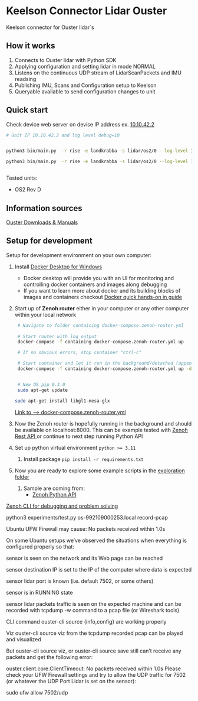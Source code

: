 # Keelson Connector Lidar Ouster

Keelson connector for Ouster lidar´s


## How it works

1) Connects to Ouster lidar with Python SDK
2) Applying configuration and setting lidar in mode NORMAL
3) Listens on the continuous UDP stream of LidarScanPackets and IMU readsing
4) Publishing IMU, Scans and Configuration setup to Keelson
5) Queryable available to send configuration changes to unit 

## Quick start

Check device web server on devise IP address ex. [10.10.42.2](https://10.10.42.2) 

```bash
# Unit IP 10.10.42.2 and log level debug=10


python3 bin/main.py  -r rise -e landkrabba -s lidar/os2/0 --log-level 10 from_sensor --ouster-hostname os-992109000253 --view-angle-deg-start 0 --view-angle-deg-end 360 --lidar-mode 1024x10 

python3 bin/main.py  -r rise -e landkrabba -s lidar/os2/0 --log-level 10 from_sensor --ouster-hostname 192.168.1.80 --view-angle-deg-start 0 --view-angle-deg-end 360 --lidar-mode 1024x10 



```

Tested units:

- OS2 Rev D

## Information sources

[Ouster Downloads & Manuals](https://ouster.com/downloads)

## Setup for development

Setup for development environment on your own computer: 

1) Install [Docker Desktop for Windows](https://docs.docker.com/desktop/install/windows-install/)
   - Docker desktop will provide you with an UI for monitoring and controlling docker containers and images along debugging 
   - If you want to learn more about docker and its building blocks of images and containers checkout [Docker quick hands-on in guide](https://docs.docker.com/guides/get-started/)
2) Start up of **Zenoh router** either in your computer or any other computer within your local network 

   ```bash
    # Navigate to folder containing docker-compose.zenoh-router.yml
  
    # Start router with log output 
    docker-compose -f containing docker-compose.zenoh-router.yml up 

    # If no obvious errors, stop container "ctrl-c"

    # Start container and let it run in the background/detached (append -d) 
    docker-compose -f containing docker-compose.zenoh-router.yml up -d


    # New OS pip 0.3.0 
    sudo apt-get update

   sudo apt-get install libgl1-mesa-glx

   ```

    [Link to --> docker-compose.zenoh-router.yml](docker-compose.zenoh-router.yml)

1) Now the Zenoh router is hopefully running in the background and should be available on localhost:8000. This can be example tested with [Zenoh Rest API ](https://zenoh.io/docs/apis/rest/) or continue to next step running Python API
2) Set up python virtual environment  `python >= 3.11`
   1) Install package `pip install -r requirements.txt`
3)  Now you are ready to explore some example scripts in the [exploration folder](./exploration/) 
    1)  Sample are coming from:
         -   [Zenoh Python API ](https://zenoh-python.readthedocs.io/en/0.10.1-rc/#quick-start-examples)


[Zenoh CLI for debugging and problem solving](https://github.com/RISE-Maritime/zenoh-cli)




python3 experiments/test.py os-992109000253.local record-pcap


Ubuntu UFW Firewall may cause: No packets received within 1.0s

On some Ubuntu setups we’ve observed the situations when everything is configured properly so that:

sensor is seen on the network and its Web page can be reached

sensor destination IP is set to the IP of the computer where data is expected

sensor lidar port is known (i.e. default 7502, or some others)

sensor is in RUNNING state

sensor lidar packets traffic is seen on the expected machine and can be recorded with tcpdump -w command to a pcap file (or Wireshark tools)

CLI command ouster-cli source <SENSOR HOSTNAME> {info,config} are working properly

Viz ouster-cli source <PCAP FILE> viz from the tcpdump recorded pcap can be played and visualized

But ouster-cli source <SENSOR HOSTNAME> viz, or ouster-cli source <SENSOR HOSTNAME> save still can’t receive any packets and get the following error:

ouster.client.core.ClientTimeout: No packets received within 1.0s
Please check your UFW Firewall settings and try to allow the UDP traffic for 7502 (or whatever the UDP Port Lidar is set on the sensor):

sudo ufw allow 7502/udp